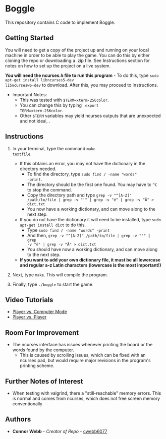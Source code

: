 # Boggle

This repository contains C code to implement Boggle. 

## Getting Started

You will need to get a copy of the project up and running on your local machine in order to be able to play the game. You can do this by either cloning the repo or downloading a .zip file. See Instructions section for notes on how to set up the project on a live system.  

**You will need the ncurses.h file to run this program**
    - To do this, type <code>sudo apt-get install libncurses5-dev libncursesw5-dev</code> to download. After this, you may proceed to Instructions.

- Important Notes:
    - This was tested with <code>$TERM=xterm-256color</code>.
    - You can change this by typing <code> export TERM=xterm-256color</code>.
    - Other <code>$TERM</code> variables may yield ncurses outputs that are unexpected and not ideal, .

## Instructions

1. In your terminal, type the command <code>make textfile</code>.

    - If this obtains an error, you may not have the dictionary in the directory needed.
        - To find the directory, type <code>sudo find / -name "words" -print</code>.
        - The directory should be the first one found. You may have to <code>^C</code> to stop the command.
        - Copy the directory path and type <code>grep -v "^[A-Z]" /path/to/file | grep -v "'" | grep -v "é" | grep -v "Å"  > dict.txt </code>
        - You now have a working dictionary, and can move along to the next step.
    - If you do not have the dictionary it will need to be installed, type <code>sudo apt-get install dict</code> to do this.
        - Type <code>sudo find / -name "words" -print</code>
        - And then, <code>grep -v "^[A-Z]" /path/to/file | grep -v "'" | grep -v "é" | grep -v "Å"  > dict.txt </code>
        - You should have now a working dictionary, and can move along to the next step. 
    - **If you want to add your own dictionary file, it must be all lowercase and regular a-z Latin characters (lowercase is the most important!)** 

1. Next, type <code>make</code>. This will compile the program.

1. Finally, type <code>./boggle</code> to start the game. 

## Video Tutorials

- [Player vs. Computer Mode](https://youtu.be/iYEB_Gqcd38)
- [Player vs. Player](https://youtu.be/uOBq_4Fcnww)

## Room For Improvement

- The ncurses interface has issues whenever printing the board or the words found by the computer.
    - This is caused by scrolling issues, which can be fixed with an ncurses pad, but would require major revisions in the program's printing scheme.

## Further Notes of Interest

- When testing with valgrind, there a "still-reachable" memory errors. This is normal and comes from ncurses, which does not free screen memory conventionally

## Authors

* **Connor Webb** - *Creator of Repo* - [cwebb6077](https://github.com/cwebb6077)

